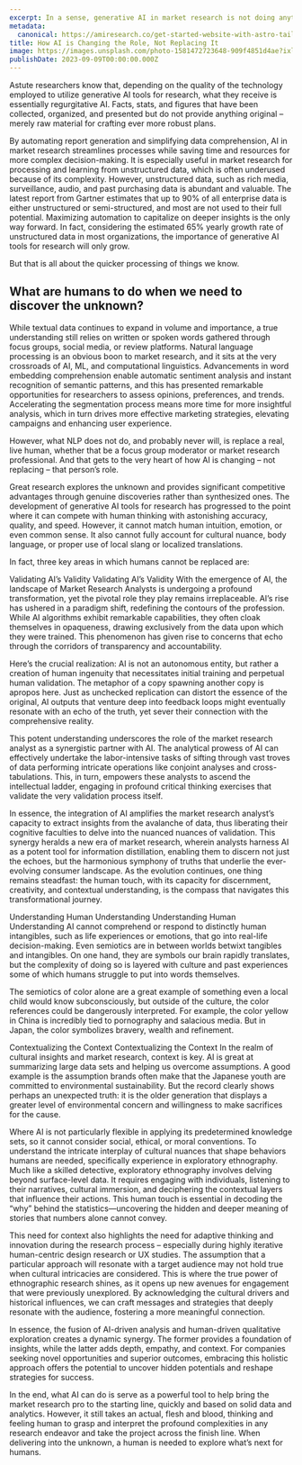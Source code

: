 ```yaml
---
excerpt: In a sense, generative AI in market research is not doing anything that researchers weren’t doing already. 
metadata:
  canonical: https://amiresearch.co/get-started-website-with-astro-tailwind-css
title: How AI is Changing the Role, Not Replacing It
image: https://images.unsplash.com/photo-1581472723648-909f4851d4ae?ixlib=rb-4.0.3&ixid=M3wxMjA3fDB8MHxwaG90by1wYWdlfHx8fGVufDB8fHx8fA%3D%3D&auto=format&fit=crop&w=2670&q=80
publishDate: 2023-09-09T00:00:00.000Z
---
```


Astute researchers know that, depending on the quality of the technology employed to utilize generative AI tools for research, what they receive is essentially regurgitative AI. Facts, stats, and figures that have been collected, organized, and presented but do not provide anything original – merely raw material for crafting ever more robust plans.

By automating report generation and simplifying data comprehension, AI in market research streamlines processes while saving time and resources for more complex decision-making. It is especially useful in market research for processing and learning from unstructured data, which is often underused because of its complexity. However, unstructured data, such as rich media, surveillance, audio, and past purchasing data is abundant and valuable. The latest report from Gartner estimates that up to 90% of all enterprise data is either unstructured or semi-structured, and most are not used to their full potential. Maximizing automation to capitalize on deeper insights is the only way forward. In fact, considering the estimated 65% yearly growth rate of unstructured data in most organizations, the importance of generative AI tools for research will only grow.

But that is all about the quicker processing of things we know. 

## What are humans to do when we need to discover the unknown? 

While textual data continues to expand in volume and importance, a true understanding still relies on written or spoken words gathered through focus groups, social media, or review platforms. Natural language processing is an obvious boon to market research, and it sits at the very crossroads of AI, ML, and computational linguistics. Advancements in word embedding comprehension enable automatic sentiment analysis and instant recognition of semantic patterns, and this has presented remarkable opportunities for researchers to assess opinions, preferences, and trends. Accelerating the segmentation process means more time for more insightful analysis, which in turn drives more effective marketing strategies, elevating campaigns and enhancing user experience.

However, what NLP does not do, and probably never will, is replace a real, live human, whether that be a focus group moderator or market research professional. And that gets to the very heart of how AI is changing – not replacing – that person’s role.

Great research explores the unknown and provides significant competitive advantages through genuine discoveries rather than synthesized ones. The development of generative AI tools for research has progressed to the point where it can compete with human thinking with astonishing accuracy, quality, and speed. However, it cannot match human intuition, emotion, or even common sense. It also cannot fully account for cultural nuance, body language, or proper use of local slang or localized translations. 

In fact, three key areas in which humans cannot be replaced are:

Validating AI’s Validity
Validating AI’s Validity
With the emergence of AI, the landscape of Market Research Analysts is undergoing a profound transformation, yet the pivotal role they play remains irreplaceable. AI’s rise has ushered in a paradigm shift, redefining the contours of the profession. While AI algorithms exhibit remarkable capabilities, they often cloak themselves in opaqueness, drawing exclusively from the data upon which they were trained. This phenomenon has given rise to concerns that echo through the corridors of transparency and accountability.

Here’s the crucial realization: AI is not an autonomous entity, but rather a creation of human ingenuity that necessitates initial training and perpetual human validation. The metaphor of a copy spawning another copy is apropos here. Just as unchecked replication can distort the essence of the original, AI outputs that venture deep into feedback loops might eventually resonate with an echo of the truth, yet sever their connection with the comprehensive reality. 

This potent understanding underscores the role of the market research analyst as a synergistic partner with AI. The analytical prowess of AI can effectively undertake the labor-intensive tasks of sifting through vast troves of data performing intricate operations like conjoint analyses and cross-tabulations. This, in turn, empowers these analysts to ascend the intellectual ladder, engaging in profound critical thinking exercises that validate the very validation process itself.

In essence, the integration of AI amplifies the market research analyst’s capacity to extract insights from the avalanche of data, thus liberating their cognitive faculties to delve into the nuanced nuances of validation. This synergy heralds a new era of market research, wherein analysts harness AI as a potent tool for information distillation, enabling them to discern not just the echoes, but the harmonious symphony of truths that underlie the ever-evolving consumer landscape. As the evolution continues, one thing remains steadfast: the human touch, with its capacity for discernment, creativity, and contextual understanding, is the compass that navigates this transformational journey.

Understanding Human Understanding
Understanding Human Understanding
AI cannot comprehend or respond to distinctly human intangibles, such as life experiences or emotions, that go into real-life decision-making. Even semiotics are in between worlds betwixt tangibles and intangibles. On one hand, they are symbols our brain rapidly translates, but the complexity of doing so is layered with culture and past experiences some of which humans struggle to put into words themselves. 

The semiotics of color alone are a great example of something even a local child would know subconsciously, but outside of the culture, the color references could be dangerously interpreted. For example, the color yellow in China is incredibly tied to pornography and salacious media. But in Japan, the color symbolizes bravery, wealth and refinement. 

Contextualizing the Context
Contextualizing the Context
In the realm of cultural insights and market research, context is key. AI is great at summarizing large data sets and helping us overcome assumptions. A good example is the assumption brands often make that the Japanese youth are committed to environmental sustainability. But the record clearly shows perhaps an unexpected truth: it is the older generation that displays a greater level of environmental concern and willingness to make sacrifices for the cause. 

Where AI is not particularly flexible in applying its predetermined knowledge sets, so it cannot consider social, ethical, or moral conventions. To understand the intricate interplay of cultural nuances that shape behaviors humans are needed, specifically experience in exploratory ethnography. Much like a skilled detective, exploratory ethnography involves delving beyond surface-level data. It requires engaging with individuals, listening to their narratives, cultural immersion, and deciphering the contextual layers that influence their actions. This human touch is essential in decoding the “why” behind the statistics—uncovering the hidden and deeper meaning of stories that numbers alone cannot convey.

This need for context also highlights the need for adaptive thinking and innovation during the research process – especially during highly iterative human-centric design research or UX studies. The assumption that a particular approach will resonate with a target audience may not hold true when cultural intricacies are considered. This is where the true power of ethnographic research shines, as it opens up new avenues for engagement that were previously unexplored. By acknowledging the cultural drivers and historical influences, we can craft messages and strategies that deeply resonate with the audience, fostering a more meaningful connection.

In essence, the fusion of AI-driven analysis and human-driven qualitative exploration creates a dynamic synergy. The former provides a foundation of insights, while the latter adds depth, empathy, and context. For companies seeking novel opportunities and superior outcomes, embracing this holistic approach offers the potential to uncover hidden potentials and reshape strategies for success.

In the end, what AI can do is serve as a powerful tool to help bring the market research pro to the starting line, quickly and based on solid data and analytics. However, it still takes an actual, flesh and blood, thinking and feeling human to grasp and interpret the profound complexities in any research endeavor and take the project across the finish line. When delivering into the unknown, a human is needed to explore what’s next for humans.